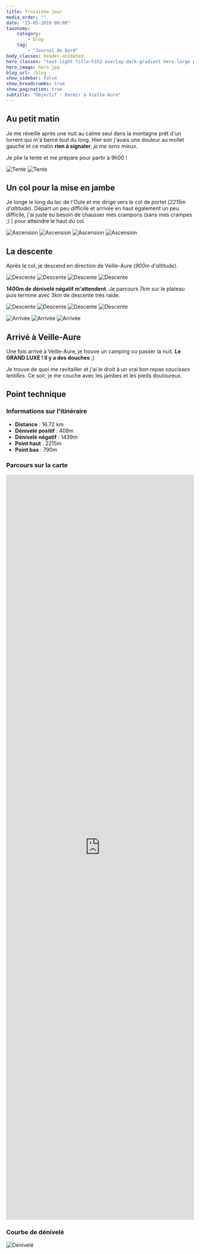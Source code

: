 ```yaml
---
title: Troisième jour
media_order: ""
date: "15-05-2019 09:00"
taxonomy:
    category:
        - blog
    tag:
        - "Journal de bord"
body_classes: header-animated
hero_classes: "text-light title-h1h2 overlay-dark-gradient hero-large parallax"
hero_image: hero.jpg
blog_url: /blog
show_sidebar: false
show_breadcrumbs: true
show_pagination: true
subtitle: "Objectif : Dormir à Vielle-Aure"
---
```


## Au petit matin

Je me réveille après une nuit au calme seul dans la montagne prêt d'un torrent qui m'a bercé tout du long. Hier soir j'avais une douleur au mollet gauche et ce matin **rien à signaler**, _je me sens mieux_.

Je plie la tente et me prépare pour partir à 9h00 !

![Tente](tente-1.jpg)
![Tente](tente-2.jpg)

## Un col pour la mise en jambe

Je longe le long du lac de l'Oule et me dirige vers le col de portet (_2215m d'altitude_). Départ un peu difficile et arrivée en haut également un peu difficile, j'ai juste eu besoin de chausser mes crampons (sans mes crampes ;) ) pour atteindre le haut du col.

![Ascension](ascension-1.jpg)
![Ascension](ascension-2.jpg)
![Ascension](ascension-3.jpg)
![Ascension](ascension-4.jpg)

## La descente

Après le col, je descend en direction de Veille-Aure (_900m d'altitude_).

![Descente](descente-1.jpg)
![Descente](descente-2.jpg)
![Descente](descente-3.jpg)
![Descente](descente-4.jpg)

**1400m de dénivelé négatif m'attendent**. Je parcours 7km sur le plateau puis termine avec 3km de descente très raide.

![Descente](descente-5.jpg)
![Descente](descente-6.jpg)
![Descente](descente-7.jpg)
![Descente](descente-8.jpg)

![Arrivée](arrivee-1.jpg)
![Arrivée](arrivee-2.jpg)
![Arrivée](arrivee-3.jpg)

## Arrivé à Veille-Aure

Une fois arrivé à Veille-Aure, je trouve un camping ou passer la nuit. **Le GRAND LUXE ! Il y a des douches** ;)

Je trouve de quoi me ravitailler et j'ai le droit à un vrai bon repas _saucisses lentilles_. Ce soir, je me couche avec les jambes et les pieds douloureux.

## Point technique

### Informations sur l'itinéraire

-   **Distance** : 16.72 km
-   **Dénivelé positif** : 408m
-   **Dénivelé négatif** : 1439m
-   **Point haut** : 2215m
-   **Point bas** : 790m

### Parcours sur la carte

<iframe style="width: 100%; height: 50vh;" frameborder="0" scrolling="no" src="https://www.visorando.com/index.php?component=externe&task=showCarte&idRandonnee=2082309&satellite=1&carte=1&navigation=1&panZoom=1&mousePosition=1&scaleLine=1"></iframe>

### Courbe de dénivelé

![Dénivelé](denivele.png)
